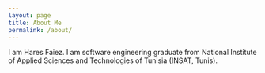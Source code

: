 ```yaml
---
layout: page
title: About Me
permalink: /about/
---
```


I am Hares Faiez.
I am software engineering graduate from
National Institute of Applied Sciences and Technologies
of Tunisia (INSAT, Tunis).

